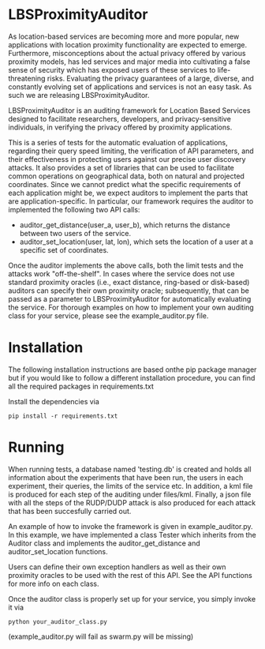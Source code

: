 LBSProximityAuditor
===================

As location-based services are becoming more and more popular, new
applications with location proximity functionality are expected to emerge.
Furthermore, misconceptions about the actual privacy offered by various 
proximity models, has led services and major media into cultivating a 
false sense of security which has exposed users of these services to 
life-threatening risks. Evaluating the privacy guarantees of a large, 
diverse, and constantly evolving set of applications and services is 
not an easy task. As such we are releasing LBSProximityAuditor.

LBSProximityAuditor is an auditing framework for Location Based Services
designed to facilitate researchers, developers, and privacy-sensitive
individuals, in verifying the privacy offered by proximity applications.

This is a series of tests for the automatic evaluation of applications,
regarding their query speed limiting, the verification of API parameters, and
their effectiveness in protecting users against our precise user discovery attacks.
It also provides a set of libraries that can be used to facilitate
common operations on geographical data, both on natural and projected
coordinates.  Since we cannot predict what the specific requirements of each
application might be, we expect auditors to implement the parts that are
application-specific. In particular, our framework requires the auditor to
implemented the following two API calls:

* auditor_get_distance(user_a, user_b), which returns the distance between two
    users of the service.
* auditor_set_location(user, lat, lon), which sets the location of a user at
    a specific set of coordinates.

Once the auditor implements the above calls, both the limit tests and the
attacks work "off-the-shelf". In cases where the service does not use 
standard proximity oracles (i.e., exact distance, ring-based or disk-based)
auditors can specify their own proximity oracle; subsequently, that can be
passed as a parameter to LBSProximityAuditor for automatically evaluating the service.
For thorough examples on how to implement your own auditing class for your
service, please see the example_auditor.py file.


Installation
============

The following installation instructions are based onthe pip package manager but
if you would like to follow a different installation procedure, you can find
all the required packages in requirements.txt

Install the dependencies via

    pip install -r requirements.txt


Running
=======

When running tests, a database named 'testing.db' is created and holds all
information about the experiments that have been run, the users in each
experiment, their queries, the limits of the service etc. In addition, a kml
file is produced for each step of the auditing under files/kml. Finally, a
json file with all the steps of the RUDP/DUDP attack is also produced for
each attack that has been succesfully carried out.

An example of how to invoke the framework is given in example_auditor.py. In
this example, we have implemented a class Tester which inherits from the Auditor
class and implements the auditor_get_distance and auditor_set_location
functions.

Users can define their own exception handlers as well as their own proximity 
oracles to be used with the rest of this API. See the API functions
for more info on each class.

Once the auditor class is properly set up for your service, you simply invoke
it via

    python your_auditor_class.py

(example_auditor.py will fail as swarm.py will be missing)
